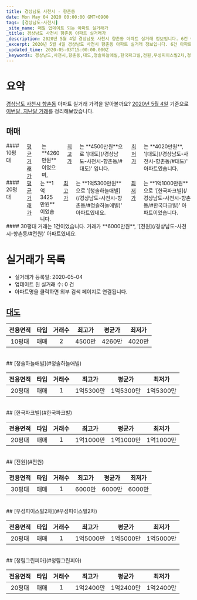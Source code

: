 ```yaml
---
title: 경상남도 사천시 - 향촌동
date: Mon May 04 2020 00:00:00 GMT+0900
tags: [경상남도-사천시]
_site_name: 매일 업데이트 되는 아파트 실거래가
_title: 경상남도 사천시 향촌동 아파트 실거래가
_description: 2020년 5월 4일 경상남도 사천시 향촌동 아파트 실거래 정보입니다. 6건 아파트 정보가 있습니다.
_excerpt: 2020년 5월 4일 경상남도 사천시 향촌동 아파트 실거래 정보입니다. 6건 아파트 정보가 있습니다.
_updated_time: 2020-05-03T15:00:00.000Z
_keywords: 경상남도,사천시,향촌동,대도,청솔하늘애빌,한국파크빌,전원,우성피이스빌2차,청림그린피아
---
```





# 요약
<ins>경상남도 사천시 향촌동</ins> 아파트 실거래 가격을 알아볼까요? <ins>2020년 5월 4일</ins> 기준으로 <ins>이번달, 지난달 거래</ins>를 정리해보았습니다.

## 매매
<div class="container">
<div class="six columns" markdown="1">
#### 10평대
<ins>평균 거래가</ins>는 **4260만원**이었으며, <ins>최고가</ins>는 **4500만원**으로 '[대도](/경상남도-사천시-향촌동/#대도)' 입니다. <ins>최저가</ins>는 **4020만원**, '[대도](/경상남도-사천시-향촌동/#대도)' 아파트였습니다.
</div>
<div class="six columns" markdown="1">
#### 20평대
<ins>평균 거래가</ins>는 **1억3425만원**이었습니다. <ins>최고가</ins>는 **1억5300만원**으로 '[청솔하늘애빌](/경상남도-사천시-향촌동/#청솔하늘애빌)' 아파트였네요. <ins>최저가</ins>는 **1억1000만원**으로 '[한국파크빌](/경상남도-사천시-향촌동/#한국파크빌)' 아파트이었습니다.
</div>
</div>
<div class="container">
<div class="twelve columns" markdown="1">
#### 30평대
거래는 1건이었습니다. 거래가 **6000만원**, '[전원](/경상남도-사천시-향촌동/#전원)' 아파트였네요.
</div>
</div>



# 실거래가 목록
- 실거래가 등록일: 2020-05-04
- 업데이트 된 실거래 수: 0 건
- 아파트명을 클릭하면 외부 검색 페이지로 연결됩니다.

## [대도](#대도)

|전용면적|타입|거래수|최고가|평균가|최저가|
|:---:|:---:|:---:|:---:|:---:|:---:|
|10평대|<span class="deal-type-1">매매</span>|2|4500만|4260만|4020만|

<br/>
## [청솔하늘애빌](#청솔하늘애빌)

|전용면적|타입|거래수|최고가|평균가|최저가|
|:---:|:---:|:---:|:---:|:---:|:---:|
|20평대|<span class="deal-type-1">매매</span>|1|1억5300만|1억5300만|1억5300만|

<br/>
## [한국파크빌](#한국파크빌)

|전용면적|타입|거래수|최고가|평균가|최저가|
|:---:|:---:|:---:|:---:|:---:|:---:|
|20평대|<span class="deal-type-1">매매</span>|1|1억1000만|1억1000만|1억1000만|

<br/>
## [전원](#전원)

|전용면적|타입|거래수|최고가|평균가|최저가|
|:---:|:---:|:---:|:---:|:---:|:---:|
|30평대|<span class="deal-type-1">매매</span>|1|6000만|6000만|6000만|

<br/>
## [우성피이스빌2차](#우성피이스빌2차)

|전용면적|타입|거래수|최고가|평균가|최저가|
|:---:|:---:|:---:|:---:|:---:|:---:|
|20평대|<span class="deal-type-1">매매</span>|1|1억5000만|1억5000만|1억5000만|

<br/>
## [청림그린피아](#청림그린피아)

|전용면적|타입|거래수|최고가|평균가|최저가|
|:---:|:---:|:---:|:---:|:---:|:---:|
|20평대|<span class="deal-type-1">매매</span>|1|1억2400만|1억2400만|1억2400만|

<br/>



